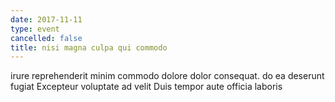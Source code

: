 ```yaml
---
date: 2017-11-11
type: event
cancelled: false
title: nisi magna culpa qui commodo
---
```

irure reprehenderit minim commodo dolore dolor consequat. do ea deserunt fugiat Excepteur voluptate ad velit Duis tempor aute officia laboris